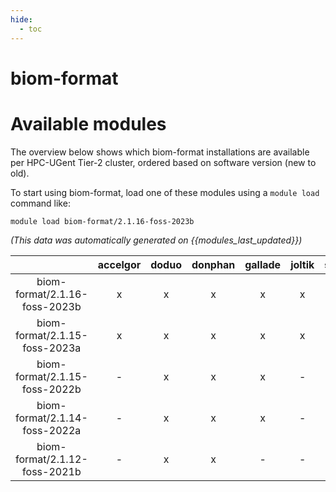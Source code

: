 ```yaml
---
hide:
  - toc
---
```


biom-format
===========

# Available modules


The overview below shows which biom-format installations are available per HPC-UGent Tier-2 cluster, ordered based on software version (new to old).

To start using biom-format, load one of these modules using a `module load` command like:

```shell
module load biom-format/2.1.16-foss-2023b
```

*(This data was automatically generated on {{modules_last_updated}})*  

| |accelgor|doduo|donphan|gallade|joltik|shinx|
| :---: | :---: | :---: | :---: | :---: | :---: | :---: |
|biom-format/2.1.16-foss-2023b|x|x|x|x|x|x|
|biom-format/2.1.15-foss-2023a|x|x|x|x|x|x|
|biom-format/2.1.15-foss-2022b|-|x|x|x|-|-|
|biom-format/2.1.14-foss-2022a|-|x|x|x|-|-|
|biom-format/2.1.12-foss-2021b|-|x|x|-|-|-|
